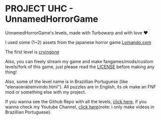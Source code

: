 # PROJECT UHC - UnnamedHorrorGame
UnnamedHorrorGame's levels, made with Turbowarp and with love ♥️

I used some (1~2) assets from the japanese horror game [Lomando.com](lomando.com)

The first level is [cryingone](https://patoflamejantetv.github.io/UnnamedHorrorGame/cryingone)

Also, you can freely stream my game and make fangames/mods/custom levels/fork of this game, just please read the [LICENSE](./LICENSE) before making any thing!

Also, some of the level name is in Brazillian Portuguese (like "elenaoerabemvindo.html"). All puzzles are in English, its ok make an FNF mod or something else with my project.

If you wanna see the Github Repo with all the levels, [click here](https://github.com/PatoFlamejanteTV/UnnamedHorrorGame/tree/main), if you wanna check my Youtube Channel, [click here](https://www.youtube.com/@patoflamejantetv)(note: i only make videos in Brazillian Portuguese).
